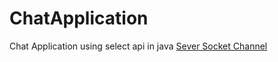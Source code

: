# ChatApplication

Chat Application using select api in java <a href="https://docs.oracle.com/javase/7/docs/api/java/nio/channels/ServerSocketChannel.html">Sever Socket Channel</a> 
